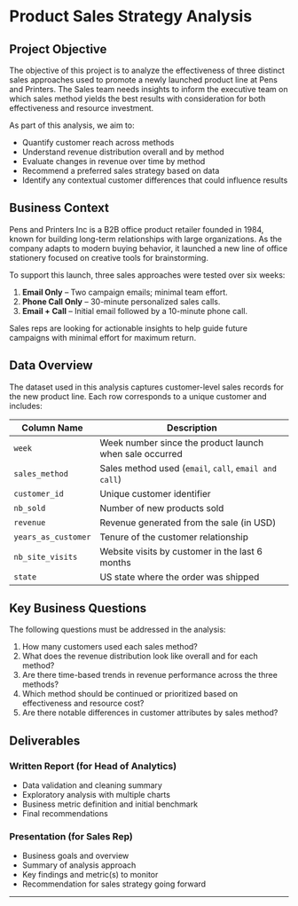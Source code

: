 # Product Sales Strategy Analysis

## Project Objective

The objective of this project is to analyze the effectiveness of three distinct sales approaches used to promote a newly launched product line at Pens and Printers. The Sales team needs insights to inform the executive team on which sales method yields the best results with consideration for both effectiveness and resource investment.

As part of this analysis, we aim to:
- Quantify customer reach across methods
- Understand revenue distribution overall and by method
- Evaluate changes in revenue over time by method
- Recommend a preferred sales strategy based on data
- Identify any contextual customer differences that could influence results

## Business Context

Pens and Printers Inc is a B2B office product retailer founded in 1984, known for building long-term relationships with large organizations. As the company adapts to modern buying behavior, it launched a new line of office stationery focused on creative tools for brainstorming. 

To support this launch, three sales approaches were tested over six weeks:
1. **Email Only** – Two campaign emails; minimal team effort.
2. **Phone Call Only** – 30-minute personalized sales calls.
3. **Email + Call** – Initial email followed by a 10-minute phone call.

Sales reps are looking for actionable insights to help guide future campaigns with minimal effort for maximum return.

## Data Overview

The dataset used in this analysis captures customer-level sales records for the new product line. Each row corresponds to a unique customer and includes:

| Column Name         | Description |
|---------------------|-------------|
| `week`              | Week number since the product launch when sale occurred |
| `sales_method`      | Sales method used (`email`, `call`, `email and call`) |
| `customer_id`       | Unique customer identifier |
| `nb_sold`           | Number of new products sold |
| `revenue`           | Revenue generated from the sale (in USD) |
| `years_as_customer` | Tenure of the customer relationship |
| `nb_site_visits`    | Website visits by customer in the last 6 months |
| `state`             | US state where the order was shipped |



## Key Business Questions

The following questions must be addressed in the analysis:

1. How many customers used each sales method?
2. What does the revenue distribution look like overall and for each method?
3. Are there time-based trends in revenue performance across the three methods?
4. Which method should be continued or prioritized based on effectiveness and resource cost?
5. Are there notable differences in customer attributes by sales method?

## Deliverables

### Written Report (for Head of Analytics)
- Data validation and cleaning summary
- Exploratory analysis with multiple charts
- Business metric definition and initial benchmark
- Final recommendations

### Presentation (for Sales Rep)
- Business goals and overview
- Summary of analysis approach
- Key findings and metric(s) to monitor
- Recommendation for sales strategy going forward

---

